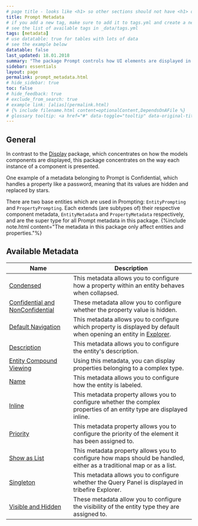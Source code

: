 ```yaml
---
# page title - looks like <h1> so other sections should not have <h1> or single-hash headings
title: Prompt Metadata
# if you add a new tag, make sure to add it to tags.yml and create a new page in pages/tags
# see the list of available tags in _data/tags.yml
tags: [metadata]
# use datatable: true for tables with lots of data
# see the example below
datatable: false
last_updated: 18.01.2018
summary: "The package Prompt controls how UI elements are displayed in Control Center or Explorer."
sidebar: essentials
layout: page
permalink: prompt_metadata.html
# hide_sidebar: true
toc: false
# hide_feedback: true
# exclude_from_search: true
# example link: [alias](permalink.html)
# {% include filename.html content=optionalContent,DependsOnAFile %}
# glossary tooltip: <a href="#" data-toggle="tooltip" data-original-title="{{site.data.glossary.entity_type}}">entity types</a>
---
```


## General
In contrast to the [Display](display_metadata.html) package, which concentrates on how the models components are displayed, this package concentrates on the way each instance of a component is presented.

One example of a metadata belonging to Prompt is Confidential, which handles a property like a password, meaning that its values are hidden and replaced by stars.

There are two base entities which are used in Prompting: `EntityPrompting` and `PropertyPrompting`. Each extends (are subtypes of) their respective component metadata, `EntityMetadata` and `PropertyMetadata` respectively, and are the super type for all Prompt metadata in this package.
{%include note.html content="The metadata in this package only affect entities and properties."%}

## Available Metadata

<div class="datatable-begin"></div>

Name    | Description  
------- | -----------
[Condensed](condensed.html) |  This metadata allows you to configure how a property within an entity behaves when collapsed.
[Confidential and NonConfidential](confidential.html) | These metadata allow you to configure whether the property value is hidden.
[Default Navigation](default_navigation.html) | This metadata allows you to configure which property is displayed by default when opening an entity in <a href="#" data-toggle="tooltip" data-original-title="{{site.data.glossary.explorer}}">Explorer</a>.
[Description](description.html) | This metadata allows you to configure the entity's description.
[Entity Compound Viewing](entity_compound.html) | Using this metadata, you can display properties belonging to a complex type.
[Name](name.html) | This metadata allows you to configure how the entity is labeled.
[Inline](inline.html) | This metadata property allows you to configure whether the complex properties of an entity type are displayed inline.
[Priority](priority.html) | This metadata property allows you to configure the priority of the element it has been assigned to.
[Show as List](show_as_list.html) | This metadata property allows you to configure how maps should be handled, either as a traditional map or as a list.
[Singleton](singleton.html) | This metadata allows you to configure whether the Query Panel is displayed in tribefire Explorer.
[Visible and Hidden](visible.html) | These metadata allow you to configure the visibility of the entity type they are assigned to.


<div class="datatable-end"></div>
